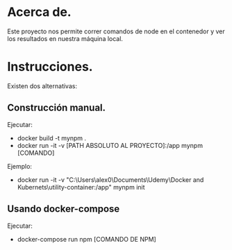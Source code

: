 # Acerca de.

Este proyecto nos permite correr comandos de node en el contenedor y ver los resultados en nuestra máquina local.

# Instrucciones.

Existen dos alternativas:

## Construcción manual.

Ejecutar:

* docker build -t mynpm .
* docker run -it -v [PATH ABSOLUTO AL PROYECTO]:/app mynpm [COMANDO]

Ejemplo:

* docker run -it -v "C:\Users\alex0\Documents\Udemy\Docker and Kubernets\utility-container:/app" mynpm init

## Usando docker-compose

Ejecutar:

* docker-compose run npm [COMANDO DE NPM]